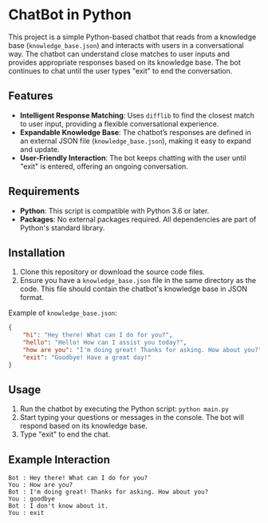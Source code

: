 # ChatBot in Python

This project is a simple Python-based chatbot that reads from a knowledge base (`knowledge_base.json`) and interacts with users in a conversational way. The chatbot can understand close matches to user inputs and provides appropriate responses based on its knowledge base. The bot continues to chat until the user types "exit" to end the conversation.

## Features

- **Intelligent Response Matching**: Uses `difflib` to find the closest match to user input, providing a flexible conversational experience.
- **Expandable Knowledge Base**: The chatbot’s responses are defined in an external JSON file (`knowledge_base.json`), making it easy to expand and update.
- **User-Friendly Interaction**: The bot keeps chatting with the user until "exit" is entered, offering an ongoing conversation.

## Requirements

- **Python**: This script is compatible with Python 3.6 or later.
- **Packages**: No external packages required. All dependencies are part of Python's standard library.

## Installation

1. Clone this repository or download the source code files.
2. Ensure you have a `knowledge_base.json` file in the same directory as the code. This file should contain the chatbot's knowledge base in JSON format.

Example of `knowledge_base.json`:
```json
{
    "hi": "Hey there! What can I do for you?",
    "hello": "Hello! How can I assist you today?",
    "how are you": "I'm doing great! Thanks for asking. How about you?",
    "exit": "Goodbye! Have a great day!"
}
```

##  Usage
1. Run the chatbot by executing the Python script:  ``python main.py
``
2. Start typing your questions or messages in the console. The bot will respond based on its knowledge base.
3. Type "exit" to end the chat.

## Example Interaction

```You : Hi
Bot : Hey there! What can I do for you?
You : How are you?
Bot : I'm doing great! Thanks for asking. How about you?
You : goodbye
Bot : I don't know about it.
You : exit
```



